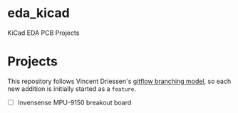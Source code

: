 eda_kicad
=========

KiCad EDA PCB Projects


# Projects

This repository follows Vincent Driessen's [gitflow branching model](http://nvie.com/git-model/),
so each new addition is initially started as a `feature`.

- [ ] Invensense MPU-9150 breakout board
